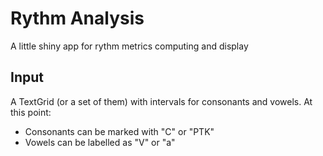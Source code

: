 # Rythm Analysis
 A little shiny app for rythm metrics computing and display
 
 ## Input
 A TextGrid (or a set of them) with intervals for consonants and vowels.
 At this point:
 - Consonants can be marked with "C" or "PTK"
 - Vowels can be labelled as "V" or "a"
 
